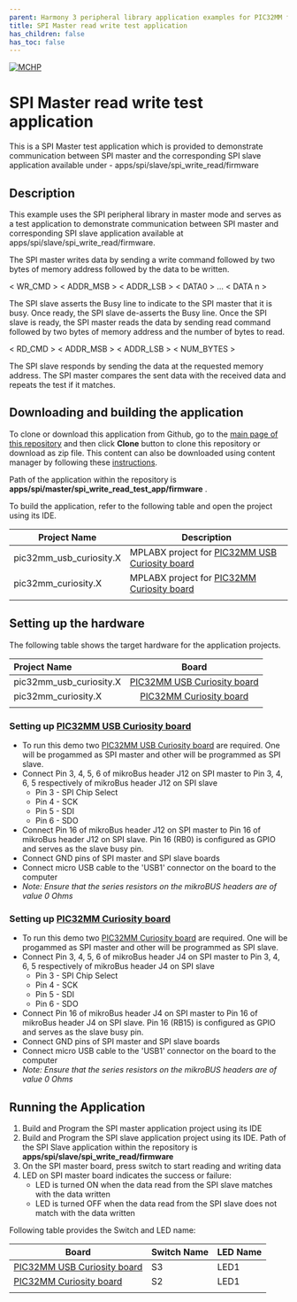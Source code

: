 ```yaml
---
parent: Harmony 3 peripheral library application examples for PIC32MM family
title: SPI Master read write test application
has_children: false
has_toc: false
---
```


[![MCHP](https://www.microchip.com/ResourcePackages/Microchip/assets/dist/images/logo.png)](https://www.microchip.com)

# SPI Master read write test application

This is a SPI Master test application which is provided to demonstrate communication between SPI master and the corresponding SPI slave application available under -  apps/spi/slave/spi_write_read/firmware

## Description

This example uses the SPI peripheral library in master mode and serves as a test application to demonstrate communication between SPI master and corresponding SPI slave application available at apps/spi/slave/spi_write_read/firmware.

The SPI master writes data by sending a write command followed by two bytes of memory address followed by the data to be written.

< WR_CMD > < ADDR_MSB > < ADDR_LSB > < DATA0 > ... < DATA n >

The SPI slave asserts the Busy line to indicate to the SPI master that it is busy. Once ready, the SPI slave de-asserts the Busy line. Once the SPI slave is ready, the SPI master reads the data by sending read command followed by two bytes of memory address and the number of bytes to read.

< RD_CMD > < ADDR_MSB > < ADDR_LSB > < NUM_BYTES >

The SPI slave responds by sending the data at the requested memory address. The SPI master compares the sent data with the received data and repeats the test if it matches.

## Downloading and building the application

To clone or download this application from Github, go to the [main page of this repository](https://github.com/Microchip-MPLAB-Harmony/csp_apps_pic32mm) and then click **Clone** button to clone this repository or download as zip file.
This content can also be downloaded using content manager by following these [instructions](https://github.com/Microchip-MPLAB-Harmony/contentmanager/wiki).

Path of the application within the repository is **apps/spi/master/spi_write_read_test_app/firmware** .

To build the application, refer to the following table and open the project using its IDE.

| Project Name      | Description                                    |
| ----------------- | ---------------------------------------------- |
| pic32mm_usb_curiosity.X | MPLABX project for [PIC32MM USB Curiosity board](https://www.microchip.com/DevelopmentTools/ProductDetails/DM320107) |
| pic32mm_curiosity.X | MPLABX project for [PIC32MM Curiosity board](https://www.microchip.com/DevelopmentTools/ProductDetails/DM320101) |
|||

## Setting up the hardware

The following table shows the target hardware for the application projects.

| Project Name| Board|
|:---------|:---------:|
| pic32mm_usb_curiosity.X | [PIC32MM USB Curiosity board](https://www.microchip.com/DevelopmentTools/ProductDetails/DM320107) |
| pic32mm_curiosity.X | [PIC32MM Curiosity board](https://www.microchip.com/DevelopmentTools/ProductDetails/DM320101) |
|||

### Setting up [PIC32MM USB Curiosity board](https://www.microchip.com/DevelopmentTools/ProductDetails/DM320107)

- To run this demo two [PIC32MM USB Curiosity board](https://www.microchip.com/DevelopmentTools/ProductDetails/DM320107) are required. One will be progammed as SPI master and other will be programmed as SPI slave.
- Connect Pin 3, 4, 5, 6 of mikroBus header J12 on SPI master to Pin 3, 4, 6, 5 respectively of mikroBus header J12 on SPI slave
    - Pin 3 - SPI Chip Select
    - Pin 4 - SCK
    - Pin 5 - SDI
    - Pin 6 - SDO
- Connect Pin 16 of mikroBus header J12 on SPI master to Pin 16 of mikroBus header J12 on SPI slave. Pin 16 (RB0) is configured as GPIO and serves as the slave busy pin.
- Connect GND pins of SPI master and SPI slave boards
- Connect micro USB cable to the 'USB1' connector on the board to the computer
- *Note: Ensure that the series resistors on the mikroBUS headers are of value 0 Ohms*

### Setting up [PIC32MM Curiosity board](https://www.microchip.com/DevelopmentTools/ProductDetails/DM320101)

- To run this demo two [PIC32MM Curiosity board](https://www.microchip.com/DevelopmentTools/ProductDetails/DM320101) are required. One will be progammed as SPI master and other will be programmed as SPI slave.
- Connect Pin 3, 4, 5, 6 of mikroBus header J4 on SPI master to Pin 3, 4, 6, 5 respectively of mikroBus header J4 on SPI slave
    - Pin 3 - SPI Chip Select
    - Pin 4 - SCK
    - Pin 5 - SDI
    - Pin 6 - SDO
- Connect Pin 16 of mikroBus header J4 on SPI master to Pin 16 of mikroBus header J4 on SPI slave. Pin 16 (RB15) is configured as GPIO and serves as the slave busy pin.
- Connect GND pins of SPI master and SPI slave boards
- Connect micro USB cable to the 'USB1' connector on the board to the computer
- *Note: Ensure that the series resistors on the mikroBUS headers are of value 0 Ohms*

## Running the Application

1. Build and Program the SPI master application project using its IDE
2. Build and Program the SPI slave application project using its IDE. Path of the SPI Slave application within the repository is **apps/spi/slave/spi_write_read/firmware**
3. On the SPI master board, press switch to start reading and writing data
2. LED on SPI master board indicates the success or failure:
    - LED is turned ON when the data read from the SPI slave matches with the data written
    - LED is turned OFF when the data read from the SPI slave does not match with the data written

Following table provides the Switch and LED name:

| Board      | Switch Name | LED Name |
| ---------- |--------- |--------- |
| [PIC32MM USB Curiosity board](https://www.microchip.com/DevelopmentTools/ProductDetails/DM320107) | S3 | LED1 |
| [PIC32MM Curiosity board](https://www.microchip.com/DevelopmentTools/ProductDetails/DM320101) | S2 | LED1 |
|||
